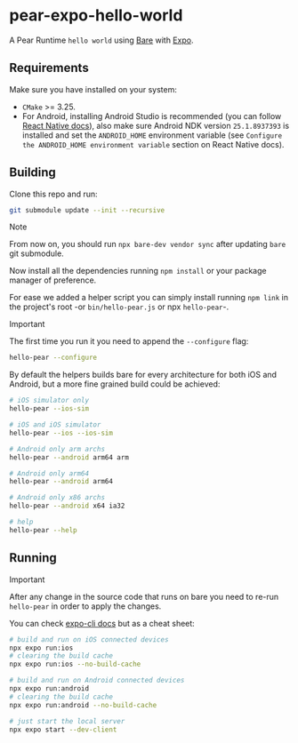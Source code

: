 # pear-expo-hello-world

A Pear Runtime `hello world` using [Bare](https://github.com/holepunchto/bare) with [Expo](https://docs.expo.dev/).

Requirements
------------

Make sure you have installed on your system:

- `CMake` >= 3.25.
- For Android, installing Android Studio is recommended (you can follow [React Native docs](https://reactnative.dev/docs/0.72/environment-setup?platform=android)), also make sure Android NDK version `25.1.8937393` is installed and set the `ANDROID_HOME` environment variable (see `Configure the ANDROID_HOME environment variable` section on React Native docs).

Building
--------

Clone this repo and run:

```sh
git submodule update --init --recursive
```

> [!NOTE]
> From now on, you should run `npx bare-dev vendor sync` after updating `bare` git submodule.

Now install all the dependencies running `npm install` or your package manager of preference.

For ease we added a helper script you can simply install running `npm link` in the project's root -or `bin/hello-pear.js` or npx `hello-pear`-.

> [!IMPORTANT]
> The first time you run it you need to append the `--configure` flag:
> ```sh
> hello-pear --configure
> ```

By default the helpers builds bare for every architecture for both iOS and Android, but a more fine grained build could be achieved:

```sh
# iOS simulator only
hello-pear --ios-sim

# iOS and iOS simulator
hello-pear --ios --ios-sim

# Android only arm archs
hello-pear --android arm64 arm

# Android only arm64
hello-pear --android arm64

# Android only x86 archs
hello-pear --android x64 ia32

# help
hello-pear --help
```

Running
--------

> [!IMPORTANT]
> After any change in the source code that runs on bare you need to re-run `hello-pear` in order to apply the changes.

You can check [expo-cli docs](https://docs.expo.dev/more/expo-cli/) but as a cheat sheet:

```sh
# build and run on iOS connected devices
npx expo run:ios
# clearing the build cache
npx expo run:ios --no-build-cache

# build and run on Android connected devices
npx expo run:android
# clearing the build cache
npx expo run:android --no-build-cache

# just start the local server
npx expo start --dev-client
```
